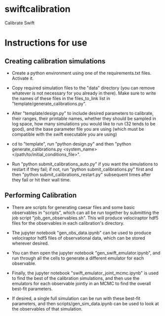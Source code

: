 # swiftcalibration
Calibrate Swift

# Instructions for use

## Creating calibration simulations
- Create a python environment using one of the requirements.txt files. Activate it.

- Copy required simulation files to the "data" directory (you can remove whatever is not necessary for you already in there). Make sure to write the names of these files in the files_to_link list in "template/generate_calibrations.py".

- Alter "template/design.py" to include desired parameters to calibrate, their ranges, their printable names, whether they should be sampled in log space, how many simulations you would like to run (32 tends to be good), and the base parameter file you are using (which must be compatible with the swift executable you are using)

- cd to "template", run "python design.py" and then "python generate_calibrations.py <system_name> </path/to/initial_conditions_file>".

- Run "python submit_calibrations_auto.py" if you want the simulations to restart if they fail; if not, run "python submit_calibrations.py" first and then "python submit_calibrations_restart.py" subsequent times after they fail or hit their wall time.

## Performing Calibration
- There are scripts for generating caesar files and some basic observables in "scripts", which can all be run together by submitting the job script "job_gen_observables.sh". This will produce velociraptor hdf5 files for the observables in each calibration's directory.

- The jupyter notebook "gen_obs_data.ipynb" can be used to produce velociraptor hdf5 files of observational data, which can be stored wherever desired.

- You can then open the jupyter notebook "gen_swift_emulator.ipynb", and run through all the cells to generate a different emulator for each observable.

- Finally, the jupyter notebook "swift_emulator_joint_mcmc.ipynb" is used to find the best of the calibration simulations, and then use the emulators for each observable jointly in an MCMC to find the overall best-fit parameters.

- If desired, a single full simulation can be run with these best-fit parameters, and then scripts/gen_sim_data.ipynb can be used to look at the observables of that simulation.
